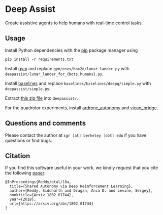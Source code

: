 Deep Assist
===========

Create assistive agents to help humans with real-time control tasks.

Usage
-----

Install Python dependencies with the [pip](https://pip.pypa.io/en/stable/installing/) package
manager using

```
pip install -r requirements.txt
```

Install [gym](https://github.com/openai/gym) and replace `gym/envs/box2d/lunar_lander.py` with `deepassist/lunar_lander_for_{bots,humans}.py`.

Install [baselines](https://github.com/openai/baselines) and replace `baselines/baselines/deepq/simple.py` with `deepassist/simple.py`.

Extract [this zip file](https://drive.google.com/file/d/1PWeF-OaX1EaKlyU3eQPwZOl8qv7qlmgL/view?usp=sharing) into `deepassist/`.

For the quadrotor experiments, install [ardrone_autonomy](https://wiki.ros.org/ardrone_autonomy) and [vicon_bridge](https://wiki.ros.org/vicon_bridge).

Questions and comments
----------------------

Please contact the author at `sgr [at] berkeley [dot] edu` if you have questions or find bugs.

Citation
--------
If you find this software useful in your work, we kindly request that you cite the following [paper](https://arxiv.org/abs/1802.01744):

```
@InProceedings{Reddy/etal/18a,
  title={Shared Autonomy via Deep Reinforcement Learning},
  author={Reddy, Siddharth and Dragan, Anca D. and Levine, Sergey},
  booktitle={Arxiv 1802.01744},
  year={2018},
  url={https://arxiv.org/abs/1802.01744}
}
```
